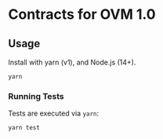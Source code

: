 # Contracts for OVM 1.0

## Usage

Install with yarn (v1), and Node.js (14+).

```shell
yarn
```

### Running Tests

Tests are executed via `yarn`:

```shell
yarn test
```
